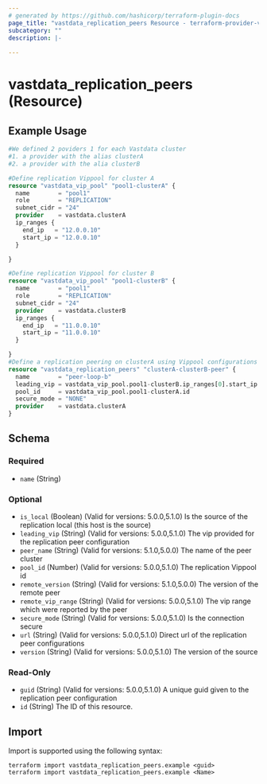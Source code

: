 ```yaml
---
# generated by https://github.com/hashicorp/terraform-plugin-docs
page_title: "vastdata_replication_peers Resource - terraform-provider-vastdata"
subcategory: ""
description: |-
  
---
```


# vastdata_replication_peers (Resource)



## Example Usage

```terraform
#We defined 2 poviders 1 for each Vastdata cluster
#1. a provider with the alias clusterA
#2. a provider with the alia clusterB

#Define replication Vippool for cluster A
resource "vastdata_vip_pool" "pool1-clusterA" {
  name        = "pool1"
  role        = "REPLICATION"
  subnet_cidr = "24"
  provider    = vastdata.clusterA
  ip_ranges {
    end_ip   = "12.0.0.10"
    start_ip = "12.0.0.10"
  }

}

#Define replication Vippool for cluster B
resource "vastdata_vip_pool" "pool1-clusterB" {
  name        = "pool1"
  role        = "REPLICATION"
  subnet_cidr = "24"
  provider    = vastdata.clusterB
  ip_ranges {
    end_ip   = "11.0.0.10"
    start_ip = "11.0.0.10"
  }

}
#Define a replication peering on clusterA using Vippool configurations from clusterB
resource "vastdata_replication_peers" "clusterA-clusterB-peer" {
  name        = "peer-loop-b"
  leading_vip = vastdata_vip_pool.pool1-clusterB.ip_ranges[0].start_ip
  pool_id     = vastdata_vip_pool.pool1-clusterA.id
  secure_mode = "NONE"
  provider    = vastdata.clusterA
}
```

<!-- schema generated by tfplugindocs -->
## Schema

### Required

- `name` (String)

### Optional

- `is_local` (Boolean) (Valid for versions: 5.0.0,5.1.0) Is the source of the replication local (this host is the source)
- `leading_vip` (String) (Valid for versions: 5.0.0,5.1.0) The vip provided for the replication peer configuration
- `peer_name` (String) (Valid for versions: 5.1.0,5.0.0) The name of the peer cluster
- `pool_id` (Number) (Valid for versions: 5.0.0,5.1.0) The replication Vippool id
- `remote_version` (String) (Valid for versions: 5.1.0,5.0.0) The version of the remote peer
- `remote_vip_range` (String) (Valid for versions: 5.0.0,5.1.0) The vip range which were reported by the peer
- `secure_mode` (String) (Valid for versions: 5.0.0,5.1.0) Is the connection secure
- `url` (String) (Valid for versions: 5.0.0,5.1.0) Direct url of the replication peer configurations
- `version` (String) (Valid for versions: 5.0.0,5.1.0) The version of the source

### Read-Only

- `guid` (String) (Valid for versions: 5.0.0,5.1.0) A unique guid given to the  replication peer configuration
- `id` (String) The ID of this resource.

## Import

Import is supported using the following syntax:

```shell
terraform import vastdata_replication_peers.example <guid>
terraform import vastdata_replication_peers.example <Name>
```

